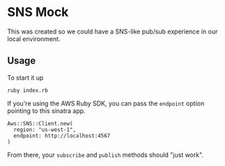 # SNS Mock
This was created so we could have a SNS-like pub/sub experience in our local environment.

## Usage
To start it up

    ruby index.rb

If you're using the AWS Ruby SDK, you can pass the `endpoint` option pointing to this sinatra app.

    Aws::SNS::Client.new(
      region: "us-west-1",
      endpoint: http://localhost:4567 
    )


From there, your `subscribe` and `publish` methods should "just work".
